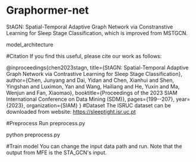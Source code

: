 # Graphormer-net


StAGN: Spatial-Temporal Adaptive Graph Network via Constranstive Learning for Sleep Stage Classification, which is improved from MSTGCN.

model_architecture

#Citation
If you find this useful, please cite our work as follows:

@inproceedings{chen2023stagn,
  title={StAGN: Spatial-Temporal Adaptive Graph Network via Contrastive Learning for Sleep Stage Classification},
  author={Chen, Junyang and Dai, Yidan and Chen, Xianhui and Shen, Yingshan and Luximon, Yan and Wang, Hailiang and He, Yuxin and Ma, Wenjun and Fan, Xiaomao},
  booktitle={Proceedings of the 2023 SIAM International Conference on Data Mining (SDM)},
  pages={199--207},
  year={2023},
  organization={SIAM}
}
#Dataset
The ISRUC dataset can be downloaded from website: https://sleeptight.isr.uc.pt

#Preprocess
Run preprocess.py

python preprocess.py

#Train model
You can change the input data path and run. Note that the output from MFE is the STA_GCN's input.
